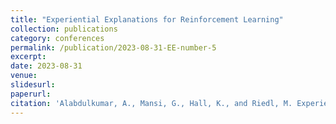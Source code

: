 ```yaml
---
title: "Experiential Explanations for Reinforcement Learning"
collection: publications
category: conferences
permalink: /publication/2023-08-31-EE-number-5
excerpt:
date: 2023-08-31
venue: 
slidesurl:
paperurl: 
citation: 'Alabdulkumar, A., Mansi, G., Hall, K., and Riedl, M. Experiential Explanations for Reinforcement Learning. Workshop on Explainable AI at the 2023 International Joint Conferences on Artificial Intelligence (IJCAI ’23).'
---
```

